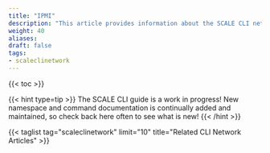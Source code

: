 ```yaml
---
title: "IPMI"
description: "This article provides information about the SCALE CLI network ipmi namespace and command syntax, and includes common commands."
weight: 40
aliases:
draft: false
tags:
- scaleclinetwork
---
```


{{< toc >}}


{{< hint type=tip >}}
The SCALE CLI guide is a work in progress!
New namespace and command documentation is continually added and maintained, so check back here often to see what is new!
{{< /hint >}}

{{< taglist tag="scaleclinetwork" limit="10" title="Related CLI Network Articles" >}}